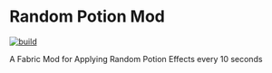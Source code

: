 # Random Potion Mod
[![build](https://github.com/BarrelDev/Random-Potion-Mod/actions/workflows/build.yml/badge.svg)](https://github.com/BarrelDev/Random-Potion-Mod/actions/workflows/build.yml)

A Fabric Mod for Applying Random Potion Effects every 10 seconds
